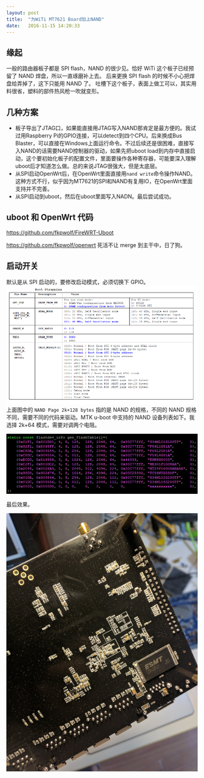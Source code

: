 ```yaml
---
layout: post
title:  "为WiTi MT7621 Board加上NAND"
date:   2016-11-15 14:20:33
---
```

## 缘起
一般的路由器板子都是 SPI flash，NAND 的很少见。恰好 WiTi 这个板子已经预留了 NAND 焊盘，所以一直琢磨补上去。
后来更换 SPI flash 的时候不小心把焊盘给弄掉了，这下只能用 NAND 了。
吐槽下这个板子，表面上做工可以，其实用料很省，塑料的部件热风枪一吹就变形。

## 几种方案
- 板子导出了JTAG口，如果能直接用JTAG写入NAND那肯定是最方便的。我试过用Raspberry Pi的GPIO连接，可以detect到四个CPU。后来换成Bus Blaster，可以直接在Windows上面运行命令。不过后续还是很困难，直接写入NAND的话需要NAND控制器的驱动，如果先把uboot load到内存中直接启动，这个要初始化板子的配置文件，里面要操作各种寄存器，可能要深入理解uboot后才知道怎么做。总的来说JTAG很强大，但是太底层。
- 从SPI启动OpenWrt后，在OpenWrt里面直接用`nand write`命令操作NAND。这种方式不行，似乎因为MT7621的SPI和NAND有复用IO，在OpenWrt里面支持并不完善。
- 从SPI启动到uboot，然后在uboot里面写入NADN。最后尝试成功。

## uboot 和 OpenWrt 代码

https://github.com/fkpwolf/FireWRT-Uboot

https://github.com/fkpwolf/openwrt 死活不让 merge 到主干中，日了狗。

## 启动开关
默认是从 SPI 启动的，要修改启动模式，必须切换下 GPIO。
<img src="/images/2016/mt7621-boot.png">
上面图中的 `NAND Page 2k+128 bytes` 指的是 NAND 的规格，不同的 NAND 规格不同，需要不同的代码来驱动。MTK u-boot 中支持的 NAND 设备列表如下。我选择 2k+64 模式，需要对调两个电阻。

<img src="/images/2016/mt7621-nand-list.png">

最后效果。

<img src="/images/2016/mt7621-nand.jpg">
